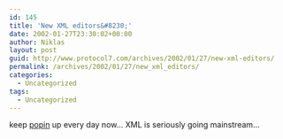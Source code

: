```yaml
---
id: 145
title: 'New XML editors&#8230;'
date: 2002-01-27T23:30:02+00:00
author: Niklas
layout: post
guid: http://www.protocol7.com/archives/2002/01/27/new-xml-editors/
permalink: /archives/2002/01/27/new_xml_editors/
categories:
  - Uncategorized
tags:
  - Uncategorized
---
```

<div class='microid-0de12512946f581ac4c45b90de280a78b86e0be0'>
  <p>
    keep <a href="http://www.xmlorigin.com/">popin</a> up every day now&#8230; XML is seriously going mainstream&#8230;
  </p>
</div>